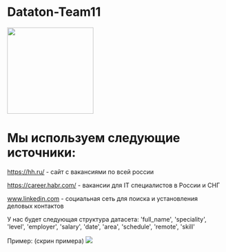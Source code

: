 # Dataton-Team11
<img src="https://github.com/PavelSofronitskii/Dataton-Team11/blob/main/images/logo.jpg" width="200" height="200" />

# Мы используем следующие источники: 
https://hh.ru/ - сайт с вакансиями по всей россии

https://career.habr.com/ - вакансии для IT специалистов в России и СНГ 

www.linkedin.com - социальная сеть для поиска и установления деловых контактов

У нас будет следующая структура датасета:
'full_name', 
'speciality', 
'level', 
'employer', 
'salary', 
'date', 
'area', 
'schedule', 
'remote', 
'skill'

Пример:
(скрин примера)
<img src="https://github.com/PavelSofronitskii/Dataton-Team11/blob/main/images/photo_2022-12-25_00-36-00.jpg" />
